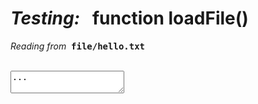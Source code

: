 <h1><i>Testing:</i> &nbsp;  function loadFile()</h1>
<p><i>Reading from&nbsp;</i> <tt><b>file/hello.txt</b></tt></p>
<div id="demo">&nbsp;</div>
<textarea id="demo1">...</textarea> 
<script>

// Synchronously read a text file from the web server with Ajax
//
// The filePath is relative to the web page folder.
// Example:   myStuff = loadFile("Chuuk_data.txt");
//
// You can also pass a full URL, like http://sealevel.info/Chuuk1_data.json, but there
// might be Access-Control-Allow-Origin issues. I found it works okay in Firefox, Edge,
// or Opera, and works in IE 11 if the server is configured properly, but in Chrome it only
// works if the domains exactly match (and note that "xyz.com" & "www.xyz.com" don't match).
// Otherwise Chrome reports an error:
//
//   No 'Access-Control-Allow-Origin' header is present on the requested resource. Origin 'http://sealevel.info' is therefore not allowed access.
//
// That happens even when "Access-Control-Allow-Origin *" is configured in .htaccess,
// and even though I verified the headers returned (you can use a header-checker site like
// http://www.webconfs.com/http-header-check.php to check it). I think it's a Chrome bug.

function loadFile(filePath) {
  var result = null;
  var xmlhttp = new XMLHttpRequest();
  xmlhttp.open("GET", filePath, false);
  xmlhttp.send();
  if (xmlhttp.status==200) {
    result = xmlhttp.responseText;
  }
  return result;
}

var myStuff = loadFile("test.txt");
alert(myStuff);
document.getElementById("demo").innerHTML = myStuff; 
document.getElementById("demo1").value = myStuff; 

</script>

